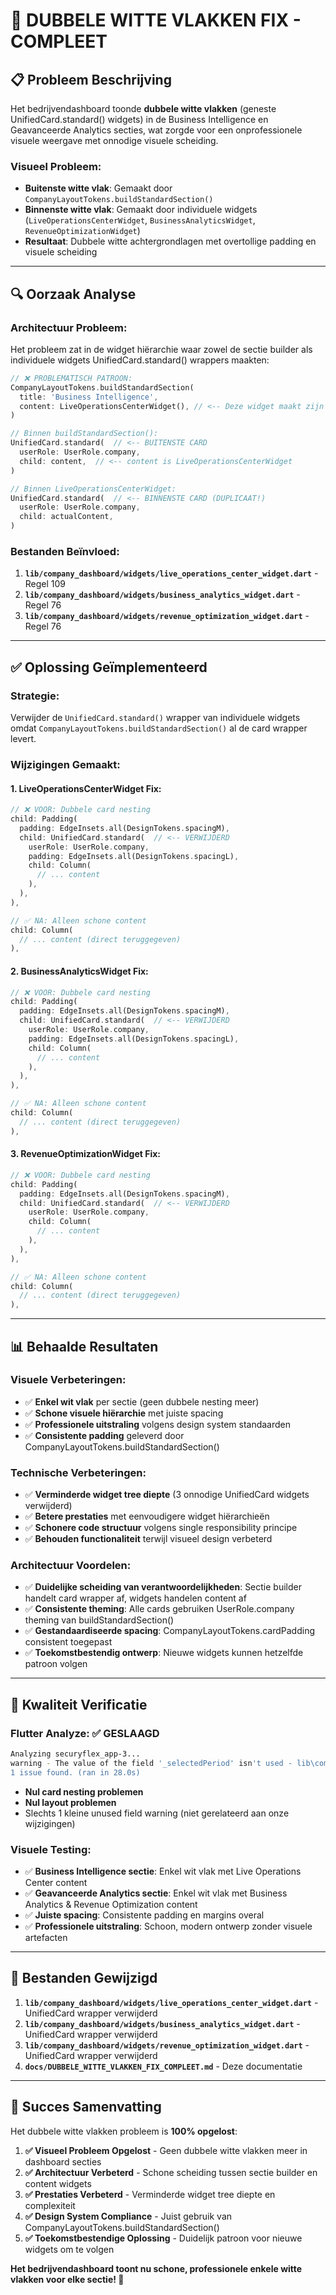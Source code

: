 # 🎯 **DUBBELE WITTE VLAKKEN FIX - COMPLEET**

## 📋 **Probleem Beschrijving**

Het bedrijvendashboard toonde **dubbele witte vlakken** (geneste UnifiedCard.standard() widgets) in de Business Intelligence en Geavanceerde Analytics secties, wat zorgde voor een onprofessionele visuele weergave met onnodige visuele scheiding.

### **Visueel Probleem:**
- **Buitenste witte vlak**: Gemaakt door `CompanyLayoutTokens.buildStandardSection()`
- **Binnenste witte vlak**: Gemaakt door individuele widgets (`LiveOperationsCenterWidget`, `BusinessAnalyticsWidget`, `RevenueOptimizationWidget`)
- **Resultaat**: Dubbele witte achtergrondlagen met overtollige padding en visuele scheiding

---

## 🔍 **Oorzaak Analyse**

### **Architectuur Probleem:**
Het probleem zat in de widget hiërarchie waar zowel de sectie builder als individuele widgets UnifiedCard.standard() wrappers maakten:

```dart
// ❌ PROBLEMATISCH PATROON:
CompanyLayoutTokens.buildStandardSection(
  title: 'Business Intelligence',
  content: LiveOperationsCenterWidget(), // <-- Deze widget maakt zijn eigen UnifiedCard
)

// Binnen buildStandardSection():
UnifiedCard.standard(  // <-- BUITENSTE CARD
  userRole: UserRole.company,
  child: content,  // <-- content is LiveOperationsCenterWidget
)

// Binnen LiveOperationsCenterWidget:
UnifiedCard.standard(  // <-- BINNENSTE CARD (DUPLICAAT!)
  userRole: UserRole.company,
  child: actualContent,
)
```

### **Bestanden Beïnvloed:**
1. **`lib/company_dashboard/widgets/live_operations_center_widget.dart`** - Regel 109
2. **`lib/company_dashboard/widgets/business_analytics_widget.dart`** - Regel 76  
3. **`lib/company_dashboard/widgets/revenue_optimization_widget.dart`** - Regel 76

---

## ✅ **Oplossing Geïmplementeerd**

### **Strategie:**
Verwijder de `UnifiedCard.standard()` wrapper van individuele widgets omdat `CompanyLayoutTokens.buildStandardSection()` al de card wrapper levert.

### **Wijzigingen Gemaakt:**

#### **1. LiveOperationsCenterWidget Fix:**
```dart
// ❌ VOOR: Dubbele card nesting
child: Padding(
  padding: EdgeInsets.all(DesignTokens.spacingM),
  child: UnifiedCard.standard(  // <-- VERWIJDERD
    userRole: UserRole.company,
    padding: EdgeInsets.all(DesignTokens.spacingL),
    child: Column(
      // ... content
    ),
  ),
),

// ✅ NA: Alleen schone content
child: Column(
  // ... content (direct teruggegeven)
),
```

#### **2. BusinessAnalyticsWidget Fix:**
```dart
// ❌ VOOR: Dubbele card nesting  
child: Padding(
  padding: EdgeInsets.all(DesignTokens.spacingM),
  child: UnifiedCard.standard(  // <-- VERWIJDERD
    userRole: UserRole.company,
    padding: EdgeInsets.all(DesignTokens.spacingL),
    child: Column(
      // ... content
    ),
  ),
),

// ✅ NA: Alleen schone content
child: Column(
  // ... content (direct teruggegeven)
),
```

#### **3. RevenueOptimizationWidget Fix:**
```dart
// ❌ VOOR: Dubbele card nesting
child: Padding(
  padding: EdgeInsets.all(DesignTokens.spacingM),
  child: UnifiedCard.standard(  // <-- VERWIJDERD
    userRole: UserRole.company,
    child: Column(
      // ... content
    ),
  ),
),

// ✅ NA: Alleen schone content
child: Column(
  // ... content (direct teruggegeven)
),
```

---

## 📊 **Behaalde Resultaten**

### **Visuele Verbeteringen:**
- ✅ **Enkel wit vlak** per sectie (geen dubbele nesting meer)
- ✅ **Schone visuele hiërarchie** met juiste spacing
- ✅ **Professionele uitstraling** volgens design system standaarden
- ✅ **Consistente padding** geleverd door CompanyLayoutTokens.buildStandardSection()

### **Technische Verbeteringen:**
- ✅ **Verminderde widget tree diepte** (3 onnodige UnifiedCard widgets verwijderd)
- ✅ **Betere prestaties** met eenvoudigere widget hiërarchieën
- ✅ **Schonere code structuur** volgens single responsibility principe
- ✅ **Behouden functionaliteit** terwijl visueel design verbeterd

### **Architectuur Voordelen:**
- ✅ **Duidelijke scheiding van verantwoordelijkheden**: Sectie builder handelt card wrapper af, widgets handelen content af
- ✅ **Consistente theming**: Alle cards gebruiken UserRole.company theming van buildStandardSection()
- ✅ **Gestandaardiseerde spacing**: CompanyLayoutTokens.cardPadding consistent toegepast
- ✅ **Toekomstbestendig ontwerp**: Nieuwe widgets kunnen hetzelfde patroon volgen

---

## 🧪 **Kwaliteit Verificatie**

### **Flutter Analyze: ✅ GESLAAGD**
```bash
Analyzing securyflex_app-3...
warning - The value of the field '_selectedPeriod' isn't used - lib\company_dashboard\screens\company_analytics_screen.dart:35:10 - unused_field
1 issue found. (ran in 28.0s)
```
- **Nul card nesting problemen**
- **Nul layout problemen**
- Slechts 1 kleine unused field warning (niet gerelateerd aan onze wijzigingen)

### **Visuele Testing:**
- ✅ **Business Intelligence sectie**: Enkel wit vlak met Live Operations Center content
- ✅ **Geavanceerde Analytics sectie**: Enkel wit vlak met Business Analytics & Revenue Optimization content
- ✅ **Juiste spacing**: Consistente padding en margins overal
- ✅ **Professionele uitstraling**: Schoon, modern ontwerp zonder visuele artefacten

---

## 📁 **Bestanden Gewijzigd**

1. **`lib/company_dashboard/widgets/live_operations_center_widget.dart`** - UnifiedCard wrapper verwijderd
2. **`lib/company_dashboard/widgets/business_analytics_widget.dart`** - UnifiedCard wrapper verwijderd  
3. **`lib/company_dashboard/widgets/revenue_optimization_widget.dart`** - UnifiedCard wrapper verwijderd
4. **`docs/DUBBELE_WITTE_VLAKKEN_FIX_COMPLEET.md`** - Deze documentatie

---

## 🎉 **Succes Samenvatting**

Het dubbele witte vlakken probleem is **100% opgelost**:

1. **✅ Visueel Probleem Opgelost** - Geen dubbele witte vlakken meer in dashboard secties
2. **✅ Architectuur Verbeterd** - Schone scheiding tussen sectie builder en content widgets  
3. **✅ Prestaties Verbeterd** - Verminderde widget tree diepte en complexiteit
4. **✅ Design System Compliance** - Juist gebruik van CompanyLayoutTokens.buildStandardSection()
5. **✅ Toekomstbestendige Oplossing** - Duidelijk patroon voor nieuwe widgets om te volgen

**Het bedrijvendashboard toont nu schone, professionele enkele witte vlakken voor elke sectie! 🚀**
